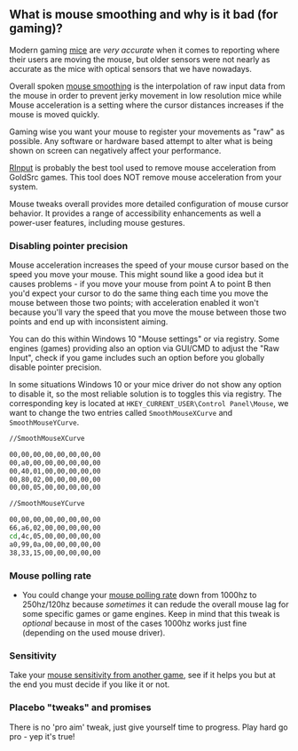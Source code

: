 ## What is mouse smoothing and why is it bad (for gaming)?

Modern gaming [mice](https://en.wikipedia.org/wiki/Computer_mouse) are _very accurate_ when it comes to reporting where their users are moving the mouse, but older sensors were not nearly as accurate as the mice with optical sensors that we have nowadays. 

Overall spoken [mouse smoothing](https://www.codeproject.com/Articles/5247322/Mouse-Smoothing) is the interpolation of raw input data from the mouse in order to prevent jerky movement in low resolution mice while Mouse acceleration is a setting where the cursor distances increases if the mouse is moved quickly.

Gaming wise you want your mouse to register your movements as "raw" as possible. Any software or hardware based attempt to alter what is being shown on screen can negatively affect your performance.

[RInput](https://fearless-assassins.com/files/file/1656-rinput/) is probably the best tool used to remove mouse acceleration from GoldSrc games. This tool does NOT remove mouse acceleration from your system. 

Mouse tweaks overall provides more detailed configuration of mouse cursor behavior. It provides a range of accessibility enhancements as well a power-user features, including mouse gestures.

### Disabling pointer precision 

Mouse acceleration increases the speed of your mouse cursor based on the speed you move your mouse. This might sound like a good idea but it causes problems - if you move your mouse from point A to point B then you'd expect your cursor to do the same thing each time you move the mouse between those two points; with acceleration enabled it won't because you'll vary the speed that you move the mouse between those two points and end up with inconsistent aiming. 

You can do this within Windows 10 "Mouse settings" or via registry. Some engines (games) providing also an option via GUI/CMD to adjust the "Raw Input", check if you game includes such an option before you globally disable pointer precision.

In some situations Windows 10 or your mice driver do not show any option to disable it, so the most reliable solution is to toggles this via registry. The corresponding key is located at `HKEY_CURRENT_USER\Control Panel\Mouse`, we want to change the two entries called `SmoothMouseXCurve` and `SmoothMouseYCurve`.

```bash
//SmoothMouseXCurve

00,00,00,00,00,00,00,00
00,a0,00,00,00,00,00,00
00,40,01,00,00,00,00,00
00,80,02,00,00,00,00,00
00,00,05,00,00,00,00,00

//SmoothMouseYCurve

00,00,00,00,00,00,00,00
66,a6,02,00,00,00,00,00
cd,4c,05,00,00,00,00,00
a0,99,0a,00,00,00,00,00
38,33,15,00,00,00,00,00 
```

### Mouse polling rate
* You could change your [mouse polling rate](https://www.howtogeek.com/182702/mouse-dpi-and-polling-rates-explained-do-they-matter-for-gaming/) down from 1000hz to 250hz/120hz because _sometimes_ it can redude the overall mouse lag for some specific games or game engines. Keep in mind that this tweak is _optional_ because in most of the cases 1000hz works just fine (depending on the used mouse driver). 


### Sensitivity
Take your [mouse sensitivity from another game](https://www.mouse-sensitivity.com/), see if it helps you but at the end you must decide if you like it or not. 


### Placebo "tweaks" and promises
There is no 'pro aim' tweak, just give yourself time to progress. Play hard go pro - yep it's true!
